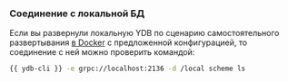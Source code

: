 ### Соединение с локальной БД

Если вы развернули локальную YDB по сценарию самостоятельного развертывания [в Docker](../../self_hosted/ydb_docker.md) с предложенной конфигурацией, то соединение с ней можно проверить командой:

``` bash
{{ ydb-cli }} -e grpc://localhost:2136 -d /local scheme ls
```
